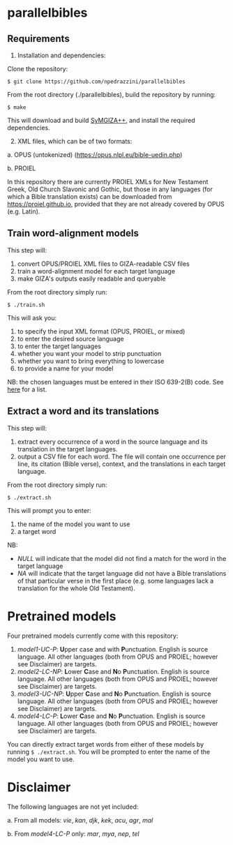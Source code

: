 # parallelbibles

## Requirements

1. Installation and dependencies: 

Clone the repository:

`$ git clone https://github.com/npedrazzini/parallelbibles`

From the root directory (./parallelbibles), build the repository by running:

`$ make`

This will download and build [SyMGIZA++](https://github.com/emjotde/symgiza-pp), and install the required dependencies.

2. XML files, which can be of two formats:
 
a. OPUS (untokenized) (https://opus.nlpl.eu/bible-uedin.php)

b. PROIEL

In this repository there are currently PROIEL XMLs for New Testament Greek, Old Church Slavonic and Gothic, but those in any languages (for which a Bible translation exists) can be downloaded from https://proiel.github.io, provided that they are not already covered by OPUS (e.g. Latin).

## Train word-alignment models

This step will: 

1. convert OPUS/PROIEL XML files to GIZA-readable CSV files
2. train a word-alignment model for each target language
3. make GIZA's outputs easily readable and queryable 

From the root directory simply run: 

`$ ./train.sh`

This will ask you:
1. to specify the input XML format (OPUS, PROIEL, or mixed)
2. to enter the desired source language
3. to enter the target languages
4. whether you want your model to strip punctuation
5. whether you want to bring everything to lowercase
6. to provide a name for your model

NB: the chosen languages must be entered in their ISO 639-2(B) code. See [here](https://www.loc.gov/standards/iso639-2/php/code_list.php) for a list.

## Extract a word and its translations

This step will:
1. extract every occurrence of a word in the source language and its translation in the target languages.
2. output a CSV file for each word. The file will contain one occurrence per line, its citation (Bible verse), context, and the translations in each target language. 

From the root directory simply run: 

`$ ./extract.sh`

This will prompt you to enter:
1. the name of the model you want to use
2. a target word

NB:
- *NULL* will indicate that the model did not find a match for the word in the target language
- *NA* will indicate that the target language did not have a Bible translations of that particular verse in the first place (e.g. some languages lack a translation for the whole Old Testament). 

# Pretrained models

Four pretrained models currently come with this repository: 

1. *model1-UC-P*: **U**pper case and with **P**unctuation. English is source language. All other languages (both from OPUS and PROIEL; however see Disclaimer) are targets.
2. *model2-LC-NP*: **L**ower **C**ase and **N**o **P**unctuation. English is source language. All other languages (both from OPUS and PROIEL; however see Disclaimer) are targets.
3. *model3-UC-NP*: **U**pper **C**ase and **N**o **P**unctuation. English is source language. All other languages (both from OPUS and PROIEL; however see Disclaimer) are targets.
4. *model4-LC-P*: **L**ower **C**ase and **N**o **P**unctuation. English is source language. All other languages (both from OPUS and PROIEL; however see Disclaimer) are targets.

You can directly extract target words from either of these models by running `$ ./extract.sh`. You will be prompted to enter the name of the model you want to use.

# Disclaimer
The following languages are not yet included: 

a. From all models: *vie*, *kan*, *djk*, *kek*, *acu*, *agr*, *mal*

b. From *model4-LC-P* only: *mar*, *mya*, *nep*, *tel*